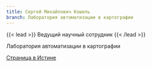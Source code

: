 ```yaml
---
title: Сергей Михайлович Кошель
branch: Лаборатория автоматизации в картографии
---
```


{{< lead >}} Ведущий научный сотрудник {{< /lead >}}

Лаборатория автоматизации в картографии

[Страница в Истине](https://istina.msu.ru/workers/427283)
